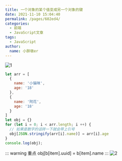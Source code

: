 ```yaml
---
title: 一个对象的某个值变成另一个对象的键
date: 2021-11-10 15:04:40
permalink: /pages/602ed4/
categories:
  - 前端
  - JavaScript文章
tags:
  - JavaScript
author:
  name: 小胖墩er
---
```


![1](https://cdn.jsdelivr.net/gh/Chubby-Duner/image-hosting@master/问题技巧总结/1.png)

```js
let arr = [
  {
    name: '小猫咪',
    age: '18'
  },
  {
    name: '阿花',
    age: '18'
  }
]
let obj = {}
for (let i = 0; i < arr.length; i ++) {
  // 如果是数字的话转一下就会带上引号
  obj[JSON.stringify(arr[i].name)] = arr[i].age
}
console.log(obj);
```

::: warning 重点
obj[b[item].uuid] = b[item].name
:::
![2](https://cdn.jsdelivr.net/gh/Chubby-Duner/image-hosting@master/问题技巧总结/2.png)